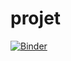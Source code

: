 # projet
[![Binder](https://mybinder.org/badge_logo.svg)](https://mybinder.org/v2/gh/chaimaouni/projet/main)
